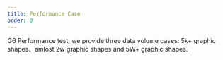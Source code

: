 ```yaml
---
title: Performance Case
order: 0
---
```


G6 Performance test, we provide three data volume cases: 5k+ graphic shapes、amlost 2w graphic shapes and 5W+ graphic shapes.
